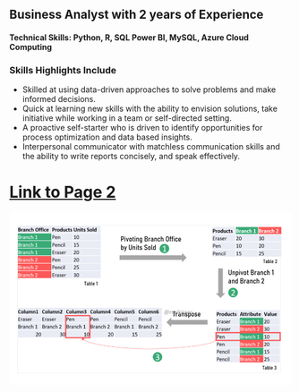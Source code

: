 ## Business Analyst with 2 years of Experience
<h4>Technical Skills: Python, R, SQL Power BI, MySQL, Azure Cloud Computing </h4>

###                                             Skills Highlights Include
- Skilled at using data-driven approaches to solve problems and make informed decisions.
- Quick at learning new skills with the ability to envision solutions, take initiative while working in a team or self-directed setting.
- A proactive self-starter who is driven to identify opportunities for process optimization and data based insights.
- Interpersonal communicator with matchless communication skills and the ability to write reports concisely, and speak effectively.




# [Link to Page 2](page2.md)     


![Go for the kill](assets/Capture.jpeg)
